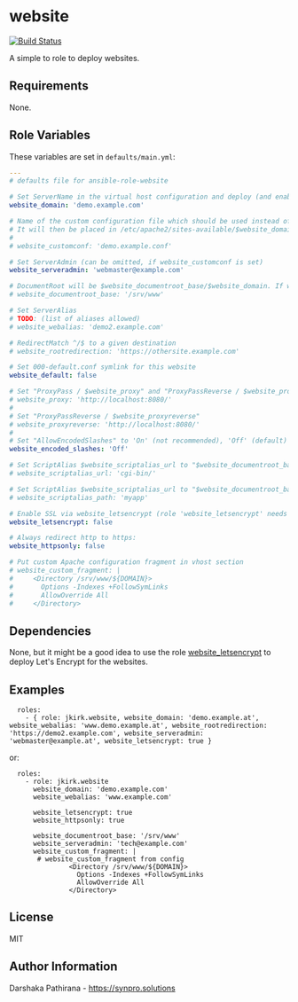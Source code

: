 website
=======

[![Build Status](https://travis-ci.com/jkirk/ansible-role-website.svg?branch=master)](https://travis-ci.com/jkirk/ansible-role-website)

A simple to role to deploy websites.

Requirements
------------

None.

Role Variables
--------------

These variables are set in `defaults/main.yml`:
```yaml
---
# defaults file for ansible-role-website

# Set ServerName in the virtual host configuration and deploy (and enable) it as /etc/apache2/site-available/$website_domain.conf
website_domain: 'demo.example.com'

# Name of the custom configuration file which should be used instead of the the website template.
# It will then be placed in /etc/apache2/sites-available/$website_domain.conf
#
# website_customconf: 'demo.example.conf'

# Set ServerAdmin (can be omitted, if website_customconf is set)
website_serveradmin: 'webmaster@example.com'

# DocumentRoot will be $website_documentroot_base/$website_domain. If website_documentroot_base is not given, DocumentRoot defaults to /var/www/html/$website
# website_documentroot_base: '/srv/www'

# Set ServerAlias
# TODO: (list of aliases allowed)
# website_webalias: 'demo2.example.com'

# RedirectMatch ^/$ to a given destination
# website_rootredirection: 'https://othersite.example.com'

# Set 000-default.conf symlink for this website
website_default: false

# Set "ProxyPass / $website_proxy" and "ProxyPassReverse / $website_proxy" (if website_proxyreverse is not defined)
# website_proxy: 'http://localhost:8080/'
#
# Set "ProxyPassReverse / $website_proxyreverse"
# website_proxyreverse: 'http://localhost:8080/'
#
# Set "AllowEncodedSlashes" to 'On' (not recommended), 'Off' (default) or 'NoDecode'
website_encoded_slashes: 'Off'

# Set ScriptAlias $website_scriptalias_url to "$website_documentroot_base/$website_scriptalias_url"
# website_scriptalias_url: 'cgi-bin/'

# Set ScriptAlias $website_scriptalias_url to "$website_documentroot_base/$website_scriptalias_path" instead of "$website_documentroot_base/$website_scriptalias_url"
# website_scriptalias_path: 'myapp'

# Enable SSL via website_letsencrypt (role 'website_letsencrypt' needs to be called before setting this to True)
website_letsencrypt: false

# Always redirect http to https:
website_httpsonly: false

# Put custom Apache configuration fragment in vhost section
# website_custom_fragment: |
#     <Directory /srv/www/${DOMAIN}>
#       Options -Indexes +FollowSymLinks
#       AllowOverride All
#     </Directory>
```

Dependencies
------------

None, but it might be a good idea to use the role [website_letsencrypt](https://github.com/jkirk/ansible-role-website_letsencrypt) to deploy Let's Encrypt for the websites.

Examples
--------

```
  roles:
    - { role: jkirk.website, website_domain: 'demo.example.at', website_webalias: 'www.demo.example.at', website_rootredirection: 'https://demo2.example.com', website_serveradmin: 'webmaster@example.at', website_letsencrypt: true }
```

or:
```
  roles:
    - role: jkirk.website
      website_domain: 'demo.example.com'
      website_webalias: 'www.example.com'

      website_letsencrypt: true
      website_httpsonly: true

      website_documentroot_base: '/srv/www'
      website_serveradmin: 'tech@example.com'
      website_custom_fragment: |
       # website_custom_fragment from config
               <Directory /srv/www/${DOMAIN}>
                 Options -Indexes +FollowSymLinks
                 AllowOverride All
               </Directory>
```

License
-------

MIT

Author Information
------------------

Darshaka Pathirana - https://synpro.solutions
